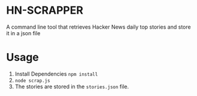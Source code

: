 # HN-SCRAPPER
A command line tool that retrieves Hacker News daily top stories and store it in a json file

# Usage

1. Install Dependencies
```npm install```
2. ```node scrap.js```
3. The stories are stored in the ```stories.json``` file. 
